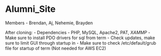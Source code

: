 # Alumni_Site
Members -
Brendan, Aj, Nehemie, Brayden


After cloning: 
    - Dependencies - PHP, MySQL, Apache2, PAT, *XAMMP* 
    - Make sure to install PDO drivers for sql from term 
    - Check updates, make sure to limit GUI through startup in 
    - Make sure to check /etc/default/grub file for startup of term (Not needed for AWS EC2) 

